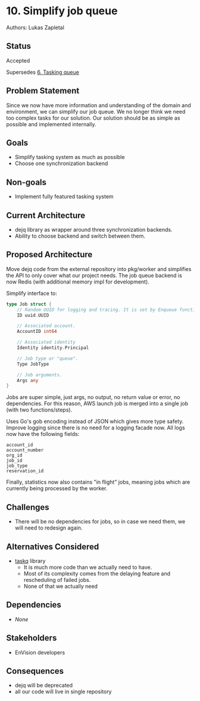 # 10. Simplify job queue

Authors: Lukas Zapletal


## Status

Accepted

Supersedes [6. Tasking queue](006-tasking-queue.md)


## Problem Statement

Since we now have more information and understanding of the domain and environment, we can simplify our job queue.
We no longer think we need too complex tasks for our solution.
Our solution should be as simple as possible and implemented internally.

## Goals

* Simplify tasking system as much as possible
* Choose one synchronization backend


## Non-goals

* Implement fully featured tasking system

## Current Architecture

* dejq library as wrapper around three synchronization backends.
* Ability to choose backend and switch between them.


## Proposed Architecture

Move dejq code from the external repository into pkg/worker and simplifies the API to only cover what our project needs.
The job queue backend is now Redis (with additional memory impl for development).

Simplify interface to:

```go
type Job struct {
	// Random UUID for logging and tracing. It is set by Enqueue function.
	ID uuid.UUID

    // Associated account.
    AccountID int64

    // Associated identity
    Identity identity.Principal

	// Job type or "queue".
	Type JobType

	// Job arguments.
	Args any
}
```

Jobs are super simple, just args, no output, no return value or error, no dependencies.
For this reason, AWS launch job is merged into a single job (with two functions/steps).

Uses Go's gob encoding instead of JSON which gives more type safety.
Improve logging since there is no need for a logging facade now.
All logs now have the following fields:
```
account_id
account_number
org_id
job_id
job_type
reservation_id
```

Finally, statistics now also contains "in flight" jobs, meaning jobs which are currently being processed by the worker.


## Challenges

* There will be no dependencies for jobs, so in case we need them, we will need to redesign again.

## Alternatives Considered

* [taskq](https://taskq.uptrace.dev/) library
  * It is much more code than we actually need to have.
  * Most of its complexity comes from the delaying feature and rescheduling of failed jobs.
  * None of that we actually need

## Dependencies

* _None_


## Stakeholders

* EnVision developers

## Consequences

* dejq will be deprecated
* all our code will live in single repository

